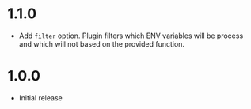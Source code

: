 # 1.1.0

- Add `filter` option. Plugin filters which ENV variables will be process and which will not based on the provided function.

# 1.0.0

- Initial release
